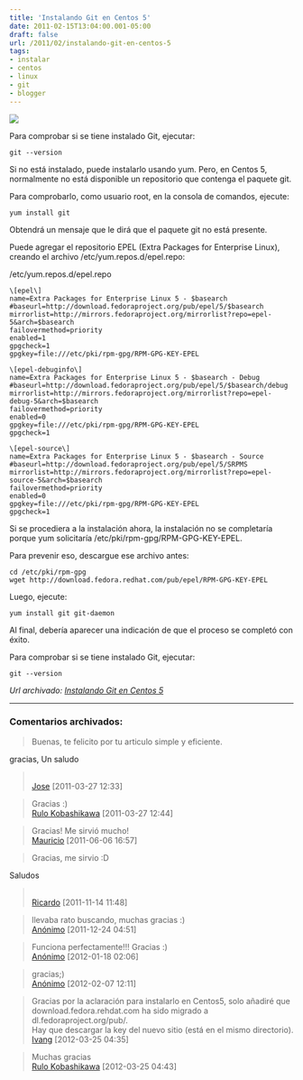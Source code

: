 ```yaml
---
title: 'Instalando Git en Centos 5'
date: 2011-02-15T13:04:00.001-05:00
draft: false
url: /2011/02/instalando-git-en-centos-5
tags: 
- instalar
- centos
- linux
- git
- blogger
---
```


[![](https://4.bp.blogspot.com/-_z5yeJZuETw/TVrCEUiUoII/AAAAAAAABRM/qgkQE6nPhLw/s200/git_tux.png)](https://4.bp.blogspot.com/-_z5yeJZuETw/TVrCEUiUoII/AAAAAAAABRM/qgkQE6nPhLw/s1600/git_tux.png)

Para comprobar si se tiene instalado Git, ejecutar:  
  
```
git --version  

```  
Si no está instalado, puede instalarlo usando yum. Pero, en Centos 5, normalmente no está disponible un repositorio que contenga el paquete git.  
  
Para comprobarlo, como usuario root, en la consola de comandos, ejecute:  
  
```
yum install git  

```  
Obtendrá un mensaje que le dirá que el paquete git no está presente.  
  
Puede agregar el repositorio EPEL (Extra Packages for Enterprise Linux), creando el archivo /etc/yum.repos.d/epel.repo:  
  
/etc/yum.repos.d/epel.repo  
```
\[epel\]  
name=Extra Packages for Enterprise Linux 5 - $basearch  
#baseurl=http://download.fedoraproject.org/pub/epel/5/$basearch  
mirrorlist=http://mirrors.fedoraproject.org/mirrorlist?repo=epel-5&arch=$basearch  
failovermethod=priority  
enabled=1  
gpgcheck=1  
gpgkey=file:///etc/pki/rpm-gpg/RPM-GPG-KEY-EPEL  
  
\[epel-debuginfo\]  
name=Extra Packages for Enterprise Linux 5 - $basearch - Debug  
#baseurl=http://download.fedoraproject.org/pub/epel/5/$basearch/debug  
mirrorlist=http://mirrors.fedoraproject.org/mirrorlist?repo=epel-debug-5&arch=$basearch  
failovermethod=priority  
enabled=0  
gpgkey=file:///etc/pki/rpm-gpg/RPM-GPG-KEY-EPEL  
gpgcheck=1  
  
\[epel-source\]  
name=Extra Packages for Enterprise Linux 5 - $basearch - Source  
#baseurl=http://download.fedoraproject.org/pub/epel/5/SRPMS  
mirrorlist=http://mirrors.fedoraproject.org/mirrorlist?repo=epel-source-5&arch=$basearch  
failovermethod=priority  
enabled=0  
gpgkey=file:///etc/pki/rpm-gpg/RPM-GPG-KEY-EPEL  
gpgcheck=1  

```  
Si se procediera a la instalación ahora, la instalación no se completaría porque yum solicitaría /etc/pki/rpm-gpg/RPM-GPG-KEY-EPEL.  
  
Para prevenir eso, descargue ese archivo antes:  
  
```
cd /etc/pki/rpm-gpg  
wget http://download.fedora.redhat.com/pub/epel/RPM-GPG-KEY-EPEL  

```  
Luego, ejecute:  
  
```
yum install git git-daemon  

```  
Al final, debería aparecer una indicación de que el proceso se completó con éxito.  
  
Para comprobar si se tiene instalado Git, ejecutar:  
  
```
git --version  

```

_*Url archivado: [Instalando Git en Centos 5](https://akcdev.blogspot.com/2011/02/instalando-git-en-centos-5.html)*_

---
### Comentarios archivados:

>
> Buenas, te felicito por tu articulo simple y eficiente.  
  
gracias, Un saludo
> \
> [Jose](http://desarrolloplus.com "noreply@blogger.com") [2011-03-27 12:33]

>
> Gracias :)
> \
> [Rulo Kobashikawa](https://www.blogger.com/profile/07020497448167262255 "noreply@blogger.com") [2011-03-27 12:44]

>
> Gracias! Me sirvió mucho!
> \
> [Mauricio](# "noreply@blogger.com") [2011-06-06 16:57]

>
> Gracias, me sirvio :D  
  
Saludos
> \
> [Ricardo](http://visiourbano.com "noreply@blogger.com") [2011-11-14 11:48]

>
> llevaba rato buscando, muchas gracias :)
> \
> [Anónimo](# "noreply@blogger.com") [2011-12-24 04:51]

>
> Funciona perfectamente!!! Gracias :)
> \
> [Anónimo](# "noreply@blogger.com") [2012-01-18 02:06]

>
> gracias;)
> \
> [Anónimo](# "noreply@blogger.com") [2012-02-07 12:11]

>
> Gracias por la aclaración para instalarlo en Centos5, solo añadiré que download.fedora.rehdat.com ha sido migrado a dl.fedoraproject.org/pub/.  
Hay que descargar la key del nuevo sitio (está en el mismo directorio).
> \
> [Ivang](https://www.blogger.com/profile/12423116083387959595 "noreply@blogger.com") [2012-03-25 04:35]

>
> Muchas gracias
> \
> [Rulo Kobashikawa](https://www.blogger.com/profile/07020497448167262255 "noreply@blogger.com") [2012-03-25 04:43]
